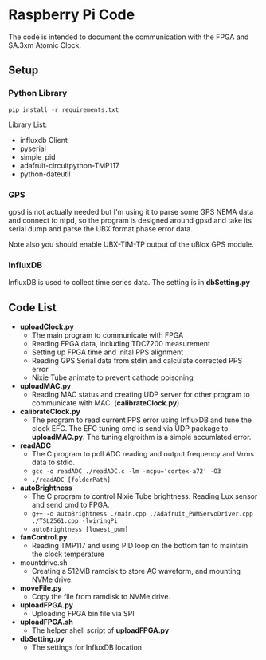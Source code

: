 # Raspberry Pi Code

The code is intended to document the communication with the FPGA and SA.3xm Atomic Clock.

## Setup

### Python Library
```
pip install -r requirements.txt
```
Library List:
* influxdb Client
* pyserial
* simple_pid
* adafruit-circuitpython-TMP117
* python-dateutil

### GPS
gpsd is not actually needed but I'm using it to parse some GPS NEMA data and connect to ntpd, so the program is designed around gpsd and take its serial dump and parse the UBX format phase error data.

Note also you should enable UBX-TIM-TP output of the uBlox GPS module.

### InfluxDB
InfluxDB is used to collect time series data. The setting is in **dbSetting.py**

## Code List

* **uploadClock.py**
    * The main program to communicate with FPGA
    * Reading FPGA data, including TDC7200 measurement
    * Setting up FPGA time and inital PPS alignment
    * Reading GPS Serial data from stdin and calculate corrected PPS error
    * Nixie Tube animate to prevent cathode poisoning
* **uploadMAC.py**
    * Reading MAC status and creating UDP server for other program to communicate with MAC. (**calibrateClock.py**)
* **calibrateClock.py**
    * The program to read current PPS error using InfluxDB and tune the clock EFC. The EFC tuning cmd is send via UDP package to **uploadMAC.py**. The tuning algroithm is a simple accumlated error.
* **readADC**
    * The C program to poll ADC reading and output frequency and Vrms data to stdio.
    * `gcc -o readADC ./readADC.c -lm -mcpu='cortex-a72' -O3`
    * `./readADC [folderPath]`
* **autoBrightness**
    * The C program to control Nixie Tube brightness. Reading Lux sensor and send cmd to FPGA.
    * `g++ -o autoBrightness ./main.cpp ./Adafruit_PWMServoDriver.cpp ./TSL2561.cpp -lwiringPi`
    * `autoBrightness [lowest_pwm]`
* **fanControl.py**
    * Reading TMP117 and using PID loop on the bottom fan to maintain the clock temperature
* mountdrive.sh
    * Creating a 512MB ramdisk to store AC waveform, and mounting NVMe drive.
* **moveFile.py**
    * Copy the file from ramdisk to NVMe drive.
* **uploadFPGA.py**
    * Uploading FPGA bin file via SPI
* **uploadFPGA.sh**
    * The helper shell script of **uploadFPGA.py**
* **dbSetting.py**
    * The settings for InfluxDB location
    
